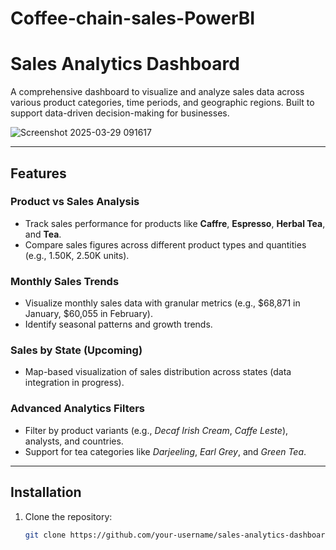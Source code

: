 # Coffee-chain-sales-PowerBI

# Sales Analytics Dashboard

A comprehensive dashboard to visualize and analyze sales data across various product categories, time periods, and geographic regions. Built to support data-driven decision-making for businesses.

 <!-- Replace with actual screenshot -->
![Screenshot 2025-03-29 091617](https://github.com/user-attachments/assets/3dd7377b-8dda-433b-b742-35d56ea6b424)

---

## Features

### Product vs Sales Analysis
- Track sales performance for products like **Caffre**, **Espresso**, **Herbal Tea**, and **Tea**.
- Compare sales figures across different product types and quantities (e.g., 1.50K, 2.50K units).

### Monthly Sales Trends
- Visualize monthly sales data with granular metrics (e.g., $68,871 in January, $60,055 in February).
- Identify seasonal patterns and growth trends.

### Sales by State (Upcoming)
- Map-based visualization of sales distribution across states (data integration in progress).

### Advanced Analytics Filters
- Filter by product variants (e.g., *Decaf Irish Cream*, *Caffe Leste*), analysts, and countries.
- Support for tea categories like *Darjeeling*, *Earl Grey*, and *Green Tea*.

---

## Installation

1. Clone the repository:
   ```bash
   git clone https://github.com/your-username/sales-analytics-dashboard.git
